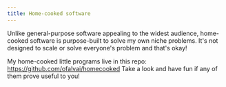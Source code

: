 ```yaml
---
title: Home-cooked software
---
```

Unlike general-purpose software appealing to the widest audience, home-cooked software is purpose-built to solve my own niche problems. It's not designed to scale or solve everyone's problem and that's okay!

My home-cooked little programs live in this repo: https://github.com/ofalvai/homecooked
Take a look and have fun if any of them prove useful to you!